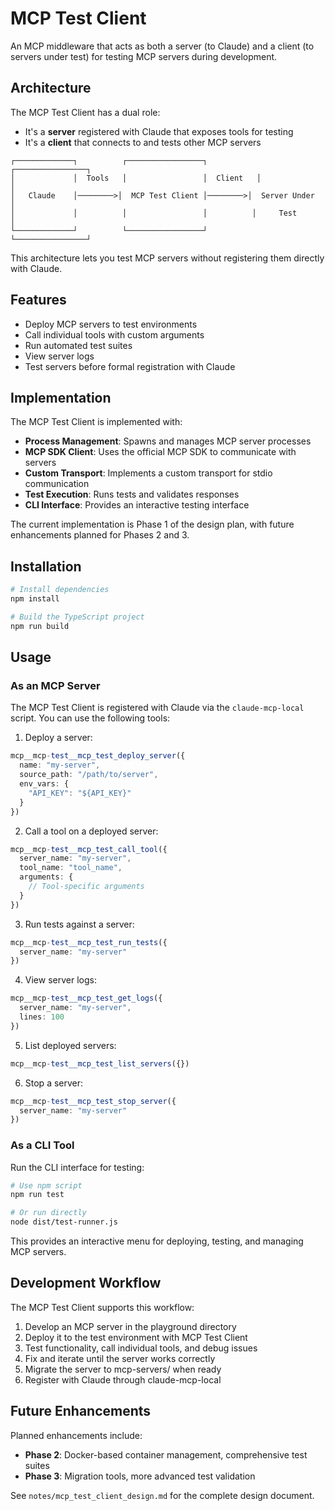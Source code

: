 # MCP Test Client

An MCP middleware that acts as both a server (to Claude) and a client (to servers under test) for testing MCP servers during development.

## Architecture

The MCP Test Client has a dual role:
- It's a **server** registered with Claude that exposes tools for testing
- It's a **client** that connects to and tests other MCP servers

```
┌─────────────┐          ┌─────────────────┐          ┌────────────────┐
│             │  Tools   │                 │  Client   │                │
│   Claude    │────────>│  MCP Test Client │────────>│  Server Under  │
│             │          │                 │          │     Test       │
└─────────────┘          └─────────────────┘          └────────────────┘
```

This architecture lets you test MCP servers without registering them directly with Claude.

## Features

- Deploy MCP servers to test environments
- Call individual tools with custom arguments
- Run automated test suites
- View server logs
- Test servers before formal registration with Claude

## Implementation

The MCP Test Client is implemented with:

- **Process Management**: Spawns and manages MCP server processes
- **MCP SDK Client**: Uses the official MCP SDK to communicate with servers
- **Custom Transport**: Implements a custom transport for stdio communication
- **Test Execution**: Runs tests and validates responses
- **CLI Interface**: Provides an interactive testing interface

The current implementation is Phase 1 of the design plan, with future enhancements planned for Phases 2 and 3.

## Installation

```bash
# Install dependencies
npm install

# Build the TypeScript project
npm run build
```

## Usage

### As an MCP Server

The MCP Test Client is registered with Claude via the `claude-mcp-local` script. You can use the following tools:

1. Deploy a server:
```typescript
mcp__mcp-test__mcp_test_deploy_server({
  name: "my-server",
  source_path: "/path/to/server",
  env_vars: {
    "API_KEY": "${API_KEY}"
  }
})
```

2. Call a tool on a deployed server:
```typescript
mcp__mcp-test__mcp_test_call_tool({
  server_name: "my-server",
  tool_name: "tool_name",
  arguments: {
    // Tool-specific arguments
  }
})
```

3. Run tests against a server:
```typescript
mcp__mcp-test__mcp_test_run_tests({
  server_name: "my-server"
})
```

4. View server logs:
```typescript
mcp__mcp-test__mcp_test_get_logs({
  server_name: "my-server",
  lines: 100
})
```

5. List deployed servers:
```typescript
mcp__mcp-test__mcp_test_list_servers({})
```

6. Stop a server:
```typescript
mcp__mcp-test__mcp_test_stop_server({
  server_name: "my-server"
})
```

### As a CLI Tool

Run the CLI interface for testing:

```bash
# Use npm script
npm run test

# Or run directly
node dist/test-runner.js
```

This provides an interactive menu for deploying, testing, and managing MCP servers.

## Development Workflow

The MCP Test Client supports this workflow:

1. Develop an MCP server in the playground directory
2. Deploy it to the test environment with MCP Test Client
3. Test functionality, call individual tools, and debug issues
4. Fix and iterate until the server works correctly
5. Migrate the server to mcp-servers/ when ready
6. Register with Claude through claude-mcp-local

## Future Enhancements

Planned enhancements include:

- **Phase 2**: Docker-based container management, comprehensive test suites
- **Phase 3**: Migration tools, more advanced test validation

See `notes/mcp_test_client_design.md` for the complete design document.